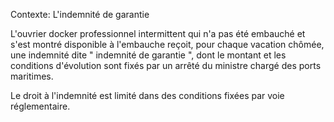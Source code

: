 Contexte: L'indemnité de garantie

L'ouvrier docker professionnel intermittent qui n'a pas été embauché et s'est montré disponible à l'embauche reçoit, pour chaque vacation chômée, une indemnité dite " indemnité de garantie ", dont le montant et les conditions d'évolution sont fixés par un arrêté du ministre chargé des ports maritimes.

Le droit à l'indemnité est limité dans des conditions fixées par voie réglementaire.
